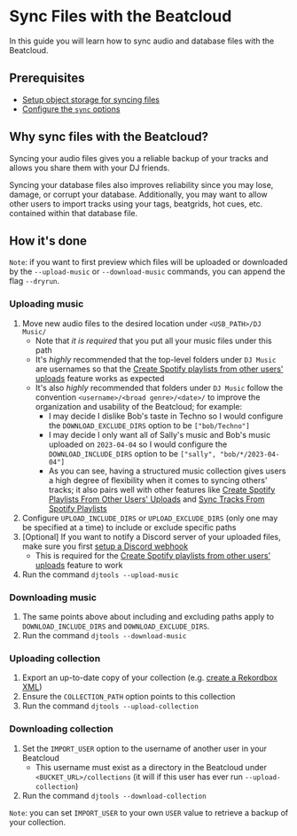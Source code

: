 # Sync Files with the Beatcloud

In this guide you will learn how to sync audio and database files with the Beatcloud.

## Prerequisites

* [Setup object storage for syncing files](setup_object_storage.md)
* [Configure the `sync` options](../tutorials/getting_started/configuration.md#sync-config)

## Why sync files with the Beatcloud?
Syncing your audio files gives you a reliable backup of your tracks and allows you share them with your DJ friends.

Syncing your database files also improves reliability since you may lose, damage, or corrupt your database. Additionally, you may want to allow other users to import tracks using your tags, beatgrids, hot cues, etc. contained within that database file.

## How it's done

`Note`: if you want to first preview which files will be uploaded or downloaded by the `--upload-music` or `--download-music` commands, you can append the flag `--dryrun`.

### Uploading music

1. Move new audio files to the desired location under `<USB_PATH>/DJ Music/`
    * Note that _it is required_ that you put all your music files under this path
    * It's *highly* recommended that the top-level folders under `DJ Music` are usernames so that the [Create Spotify playlists from other users' uploads](spotify_playlist_from_upload.md) feature works as expected
    * It's also *highly* recommended that folders under `DJ Music` follow the convention `<username>/<broad genre>/<date>/` to improve the organization and usability of the Beatcloud; for example:
        * I may decide I dislike Bob's taste in Techno so I would configure the `DOWNLOAD_EXCLUDE_DIRS` option to be `["bob/Techno"]`
        * I may decide I only want all of Sally's music and Bob's music uploaded on `2023-04-04` so I would configure the `DOWNLOAD_INCLUDE_DIRS` option to be `["sally", "bob/*/2023-04-04"]`
        * As you can see, having a structured music collection gives users a high degree of flexibility when it comes to syncing others' tracks; it also pairs well with other features like [Create Spotify Playlists From Other Users' Uploads](spotify_playlist_from_upload.md) and [Sync Tracks From Spotify Playlists](sync_spotify.md)
1. Configure `UPLOAD_INCLUDE_DIRS` or `UPLOAD_EXCLUDE_DIRS` (only one may be specified at a time) to include or exclude specific paths
1. [Optional] If you want to notify a Discord server of your uploaded files, make sure you first [setup a Discord webhook](../tutorials/getting_started/setup.md#discord-webhook)
    - This is required for the [Create Spotify playlists from other users' uploads](spotify_playlist_from_upload.md) feature to work
1. Run the command `djtools --upload-music`

### Downloading music
1. The same points above about including and excluding paths apply to `DOWNLOAD_INCLUDE_DIRS` and `DOWNLOAD_EXCLUDE_DIRS`.
1. Run the command `djtools --download-music`

### Uploading collection
1. Export an up-to-date copy of your collection (e.g. [create a Rekordbox XML](../conceptual_guides/rekordbox_collection.md#representations-of-your-collection))
1. Ensure the `COLLECTION_PATH` option points to this collection
1. Run the command `djtools --upload-collection`

### Downloading collection
1. Set the `IMPORT_USER` option to the username of another user in your Beatcloud
    - This username must exist as a directory in the Beatcloud under `<BUCKET_URL>/collections` (it will if this user has ever run `--upload-collection`)
1. Run the command `djtools --download-collection`

`Note`: you can set `IMPORT_USER` to your own `USER` value to retrieve a backup of your collection.
